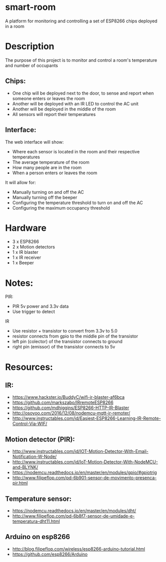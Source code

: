 # smart-room
A platform for monitoring and controlling a set of ESP8266 chips deployed in a room

# Description
The purpose of this project is to monitor and control a room's temperature and number of occupants

## Chips:
* One chip will be deployed next to the door, to sense and report when someone enters or leaves the room
* Another will be deployed with an IR LED to control the AC unit
* Another will be deployed in the middle of the room
* All sensors will report their temperatures

## Interface:
The web interface will show:
* Where each sensor is located in the room and their respective temperatures
* The average temperature of the room
* How many people are in the room
* When a person enters or leaves the room

It will allow for:
* Manually turning on and off the AC
* Manually turning off the beeper
* Configuring the temperature threshold to turn on and off the AC
* Configuring the maximum occupancy threshold

# Hardware
* 3 x ESP8266
* 2 x Motion detectors
* 1 x IR blaster
* 1 x IR receiver
* 1 x Beeper

# Notes:
PIR:
* PIR 5v power and 3.3v data
* Use trigger to detect

IR
* Use resistor + transistor to convert from 3.3v to 5.0
* resistor connects from gpio to the middle pin of the transistor
* left pin (colector) of the transistor connects to ground
* right pin (emissor) of the transistor connects to 5v 

# Resources:
## IR:
* https://www.hackster.io/BuddyC/wifi-ir-blaster-af6bca
* https://github.com/markszabo/IRremoteESP8266
* https://github.com/mdhiggins/ESP8266-HTTP-IR-Blaster
* http://osoyoo.com/2016/12/08/nodemcu-mqtt-ir-remoter/
* http://www.instructables.com/id/Easiest-ESP8266-Learning-IR-Remote-Control-Via-WIF/

## Motion detector (PIR):
* http://www.instructables.com/id/IOT-Motion-Detector-With-Email-Notification-W-Node/
* http://www.instructables.com/id/IoT-Motion-Detector-With-NodeMCU-and-BLYNK/
* https://nodemcu.readthedocs.io/en/master/en/modules/gpio/#gpiotrig
* http://www.filipeflop.com/pd-6b901-sensor-de-movimento-presenca-pir.html

## Temperature sensor:
* https://nodemcu.readthedocs.io/en/master/en/modules/dht/
* http://www.filipeflop.com/pd-6b8f7-sensor-de-umidade-e-temperatura-dht11.html

## Arduino on esp8266
* http://blog.filipeflop.com/wireless/esp8266-arduino-tutorial.html
* https://github.com/esp8266/Arduino
